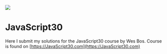 ![](https://javascript30.com/images/JS3-social-share.png)

# JavaScript30

Here I submit my solutions for the JavaScript30 course by Wes Bos.
Course is found on  [https://JavaScript30.com](https://JavaScript30.com)

